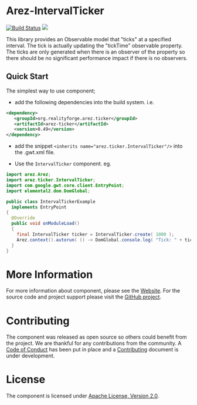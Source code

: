 # Arez-IntervalTicker

[![Build Status](https://secure.travis-ci.org/arez/arez-ticker.svg?branch=master)](http://travis-ci.org/arez/arez-ticker)
[<img src="https://img.shields.io/maven-central/v/org.realityforge.arez.ticker/arez-ticker.svg?label=latest%20release"/>](http://search.maven.org/#search%7Cga%7C1%7Cg%3A%22org.realityforge.arez.ticker%22)

This library provides an Observable model that "ticks" at a specified interval. The tick is actually
updating the "tickTime" observable property. The ticks are only generated when there is an observer
of the property so there should be no significant performance impact if there is no observers.

## Quick Start

The simplest way to use component;

* add the following dependencies into the build system. i.e.

```xml
<dependency>
   <groupId>org.realityforge.arez.ticker</groupId>
   <artifactId>arez-ticker</artifactId>
   <version>0.49</version>
</dependency>
```

* add the snippet `<inherits name="arez.ticker.IntervalTicker"/>` into the .gwt.xml file.

* Use the `IntervalTicker` component. eg.

```java
import arez.Arez;
import arez.ticker.IntervalTicker;
import com.google.gwt.core.client.EntryPoint;
import elemental2.dom.DomGlobal;

public class IntervalTickerExample
  implements EntryPoint
{
  @Override
  public void onModuleLoad()
  {
    final IntervalTicker ticker = IntervalTicker.create( 1000 );
    Arez.context().autorun( () -> DomGlobal.console.log( "Tick: " + ticker.getTickTime() ) );
  }
}
 ```

# More Information

For more information about component, please see the [Website](https://arez.github.io/ticker). For the
source code and project support please visit the [GitHub project](https://github.com/arez/arez-ticker).

# Contributing

The component was released as open source so others could benefit from the project. We are thankful for any
contributions from the community. A [Code of Conduct](CODE_OF_CONDUCT.md) has been put in place and
a [Contributing](CONTRIBUTING.md) document is under development.

# License

The component is licensed under [Apache License, Version 2.0](LICENSE).

